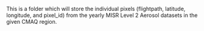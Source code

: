 This is a folder which will store the individual pixels (flightpath, latitude, longitude, and pixel_id) from the
yearly MISR Level 2 Aerosol datasets in the given CMAQ region.